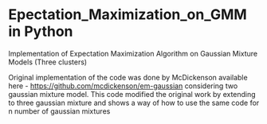 # Epectation_Maximization_on_GMM in Python
Implementation of Expectation Maximization Algorithm on Gaussian Mixture Models (Three clusters)

Original implementation of the code was done by McDickenson available here - https://github.com/mcdickenson/em-gaussian
considering two gaussian mixture model. This code modified the original work by
extending to three gaussian mixture and shows a way of how to use the same code for n number of 
gaussian mixtures

